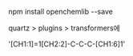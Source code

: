 npm install openchemlib --save

quartz > plugins > transformers에 

'[CH1:1]=1[CH2:2]-C-C-C-[CH1:6]1'

